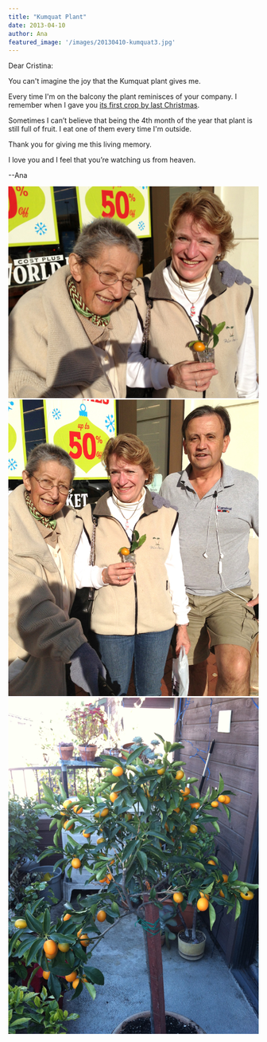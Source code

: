 ```yaml
---
title: "Kumquat Plant"
date: 2013-04-10
author: Ana
featured_image: '/images/20130410-kumquat3.jpg'
---
```


Dear Cristina:

You can't imagine the joy that the Kumquat plant gives me.

Every time I'm on the balcony the plant reminisces of your company. I remember when I gave you [its first crop by last Christmas](/memorial/bellaterra). 

Sometimes I can’t believe that being the 4th month of the year that plant is still full of fruit. I eat one of them every time I'm outside.

Thank you for giving me this living memory.

I love you and I feel that you’re watching us from heaven.

--Ana

<div class="gallery" data-columns="1">
	<img src="/images/20121222-kumquat1.jpg">
	<img src="/images/20121222-kumquat2.jpg">
	<img src="/images/20130410-kumquat3.jpg">
</div>

